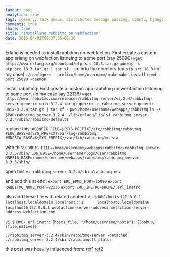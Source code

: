 ```yaml
---
layout: post
analytics: true
tags: [Celery, Task queue, distributed message passing, Ubuntu, Django, Python, flower]
comments: true
share: true
title: "Installing rabbitmq on webfaction"
date: 2016-04-02T00:37:05+05:30
---
```


Erlang is needed to install rabbitmq on webfaction. First create a custom app erlang on webfaction listneing to some port (say 25090)
`wget http://www.erlang.org/download/otp_src_18.3.tar.gz`
`gunzip -c otp_src_18.3.tar.gz | tar xf -`
cd into the directory (cd `otp_src_18.3` im my case)
`./configure --prefix=/home/username/`
`make`
`make install`
`epmd -port 25090 -daemon`

install rabbitmq:
First create a custom app rabbitmq on webfaction listneing to some port (in my case say  22136)
`wget http://www.rabbitmq.com/releases/rabbitmq-server/v3.2.4/rabbitmq-server-generic-unix-3.2.4.tar.gz`
`gunzip -c rabbitmq-server-generic-unix-3.2.4.tar.gz | tar xf -`
`pwd`
`/home/username/webapps/rabbitmq`
`ln -s  $PWD/rabbitmq_server-3.2.4 ~/lib/erlang/lib/`
`vi rabbitmq_server-3.2.4/sbin/rabbitmq-defaults`

replace this:
`#CONFIG_FILE=${SYS_PREFIX}/etc/rabbitmq/rabbitmq`
`#LOG_BASE=${SYS_PREFIX}/var/log/rabbitmq`
`#MNESIA_BASE=${SYS_PREFIX}/var/lib/rabbitmq/mnesia`

with this:
`CONFIG_FILE=/home/username/webapps/rabbitmq/rabbitmq_server-3.3.5/sbin/`
`LOG_BASE=/home/username/logs/user/rabbitmq`
`MNESIA_BASE=/home/username/webapps/rabbitmq/rabbitmq_server-3.3.5/sbin/`

open this
`vi rabbitmq_server-3.2.4/sbin/rabbitmq-env`

and add this at end:
`export ERL_EPMD_PORT=25090`
`export RABBITMQ_NODE_PORT=22136`
`export ERL_INETRC=$HOME/.erl_inetrc`

also add these file with related content
`vi $HOME/hosts`
`127.0.0.1 localhost.localdomain localhost`
`::1      localhost6.localdomain6 localhost6`
`127.0.0.1 webfaction-server-address wefaction-server-address.webfaction.com`

`vi $HOME/.erl_inetrc`
`{hosts_file, "/home/username/hosts"}.`
`{lookup, [file,native]}.`

`./rabbitmq_server-3.2.4/sbin/rabbitmq-server -detached`
`./rabbitmq_server-3.2.4/sbin/rabbitmqctl status`

this post was heavily influenced from:
[ref1](http://www.markliu.me/2011/sep/29/django-celery-on-webfaction-using-rabbitmq/)
[ref2](https://community.webfaction.com/questions/17426/tutorial-django-celery-rabbitmq-virtualenv)
